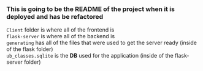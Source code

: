### This is going to be the README of the project when it is deployed and has be refactored
 
``Client`` folder is where all of the frontend is</br>
``flask-server`` is where all of the backend is</br>
``generating`` has all of the files that were used to get  the server ready (inside of the flask folder) </br>
``ub_classes.sqlite`` is the **DB** used for the application (inside of the flask-server folder)


